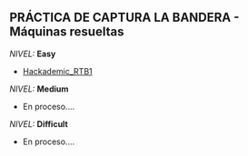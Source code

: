 ## PRÁCTICA DE CAPTURA LA BANDERA - Máquinas resueltas

*NIVEL:* **Easy**
- <a href="https://github.com/R3LI4NT/ctf-retos/blob/main/1-%20Maquinas-Easy/Hackademic_RTB1.md" target="_blank">Hackademic_RTB1</a>

*NIVEL:* **Medium**
  - En proceso....

*NIVEL:* **Difficult**
  - En proceso....
